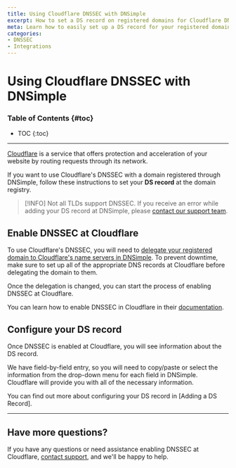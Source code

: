 ```yaml
---
title: Using Cloudflare DNSSEC with DNSimple
excerpt: How to set a DS record on registered domains for Cloudflare DNSSEC.
meta: Learn how to easily set up a DS record for your registered domains using Cloudflare DNSSEC to enhance security and ensure proper domain validation.
categories:
- DNSSEC
- Integrations
---
```


# Using Cloudflare DNSSEC with DNSimple

### Table of Contents {#toc}

* TOC
{:toc}

---

[Cloudflare](https://www.cloudflare.com/) is a service that offers protection and acceleration of your website by routing requests through its network.

If you want to use Cloudflare's DNSSEC with a domain registered through DNSimple, follow these instructions to set your **DS record** at the domain registry.

> [!INFO]
> Not all TLDs support DNSSEC. If you receive an error while adding your DS record at DNSimple, please [contact our support team](https://dnsimple.com/contact).

## Enable DNSSEC at Cloudflare

To use Cloudflare's DNSSEC, you will need to [delegate your registered domain to Cloudflare's name servers in DNSimple](https://support.dnsimple.com/articles/setting-name-servers/#pointing-the-name-servers-to-another-provider). To prevent downtime, make sure to set up all of the appropriate DNS records at Cloudflare before delegating the domain to them.

Once the delegation is changed, you can start the process of enabling DNSSEC at Cloudflare.

You can learn how to enable DNSSEC in Cloudflare in their [documentation](https://developers.cloudflare.com/dns/dnssec/#enable-dnssec).

## Configure your DS record

Once DNSSEC is enabled at Cloudflare, you will see information about the DS record.

We have field-by-field entry, so you will need to copy/paste or select the information from the drop-down menu for each field in DNSimple. Cloudflare will provide you with all of the necessary information.

You can find out more about configuring your DS record in [Adding a DS Record].

---

## Have more questions?

If you have any questions or need assistance enabling DNSSEC at Cloudflare, [contact support](https://dnsimple.com/contact), and we'll be happy to help.
